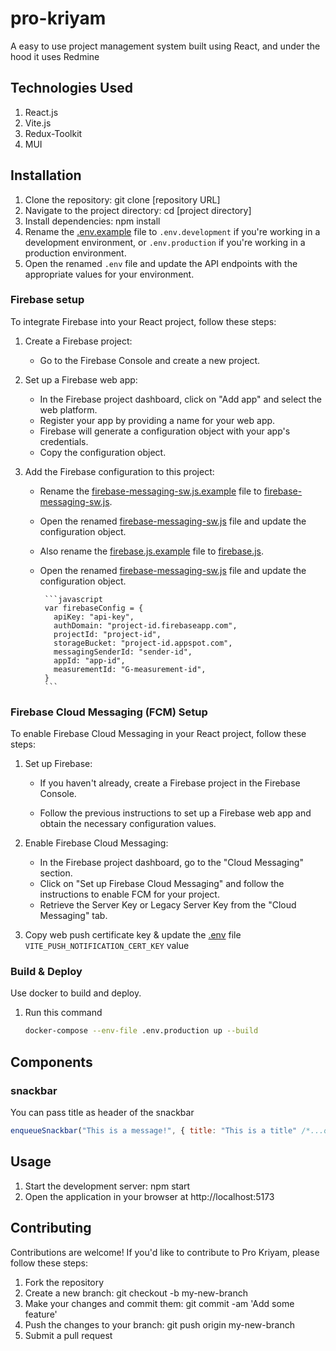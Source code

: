 # pro-kriyam

A easy to use project management system built using React, and under the hood it uses Redmine

## Technologies Used

1. React.js
2. Vite.js
3. Redux-Toolkit
4. MUI

## Installation

1. Clone the repository: git clone [repository URL]
1. Navigate to the project directory: cd [project directory]
1. Install dependencies: npm install
1. Rename the [.env.example](.env.example) file to `.env.development` if you're working in a development environment, or `.env.production` if you're working in a production environment.
1. Open the renamed `.env` file and update the API endpoints with the appropriate values for your environment.

### Firebase setup

To integrate Firebase into your React project, follow these steps:

1.  Create a Firebase project:
    - Go to the Firebase Console and create a new project.
1.  Set up a Firebase web app:

    - In the Firebase project dashboard, click on "Add app" and select the web platform.
    - Register your app by providing a name for your web app.
    - Firebase will generate a configuration object with your app's credentials.
    - Copy the configuration object.

1.  Add the Firebase configuration to this project:

    - Rename the [firebase-messaging-sw.js.example](/public/firebase-messaging-sw.js.example) file to [firebase-messaging-sw.js](public/firebase-messaging-sw.js).
    - Open the renamed [firebase-messaging-sw.js](public/firebase-messaging-sw.js) file and update the configuration object.

    - Also rename the [firebase.js.example](/config/firebase.js.example) file to [firebase.js](/config/firebase.js).

    - Open the renamed [firebase-messaging-sw.js](public/firebase-messaging-sw.js) file and update the configuration object.

           ```javascript
           var firebaseConfig = {
             apiKey: "api-key",
             authDomain: "project-id.firebaseapp.com",
             projectId: "project-id",
             storageBucket: "project-id.appspot.com",
             messagingSenderId: "sender-id",
             appId: "app-id",
             measurementId: "G-measurement-id",
           }
           ```

### Firebase Cloud Messaging (FCM) Setup

To enable Firebase Cloud Messaging in your React project, follow these steps:

1. Set up Firebase:

   - If you haven't already, create a Firebase project in the Firebase Console.

   - Follow the previous instructions to set up a Firebase web app and obtain the necessary configuration values.

1. Enable Firebase Cloud Messaging:

   - In the Firebase project dashboard, go to the "Cloud Messaging" section.
   - Click on "Set up Firebase Cloud Messaging" and follow the instructions to enable FCM for your project.
   - Retrieve the Server Key or Legacy Server Key from the "Cloud Messaging" tab.

1. Copy web push certificate key & update the [.env](.env) file `VITE_PUSH_NOTIFICATION_CERT_KEY` value

### Build & Deploy

Use docker to build and deploy.

1. Run this command

   ```sh
   docker-compose --env-file .env.production up --build
   ```

## Components

### snackbar

You can pass title as header of the snackbar

```js
enqueueSnackbar("This is a message!", { title: "This is a title" /*...other_params*/ })
```

## Usage

1. Start the development server: npm start
1. Open the application in your browser at http://localhost:5173

## Contributing

Contributions are welcome! If you'd like to contribute to Pro Kriyam, please follow these steps:

1. Fork the repository
1. Create a new branch: git checkout -b my-new-branch
1. Make your changes and commit them: git commit -am 'Add some feature'
1. Push the changes to your branch: git push origin my-new-branch
1. Submit a pull request
